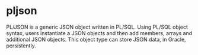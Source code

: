 # pljson
PL/JSON is a generic JSON object written in PL/SQL. Using PL/SQL object syntax, users instantiate a JSON objects and then add members, arrays and additional JSON objects. This object type can store JSON data, in Oracle, persistently.

